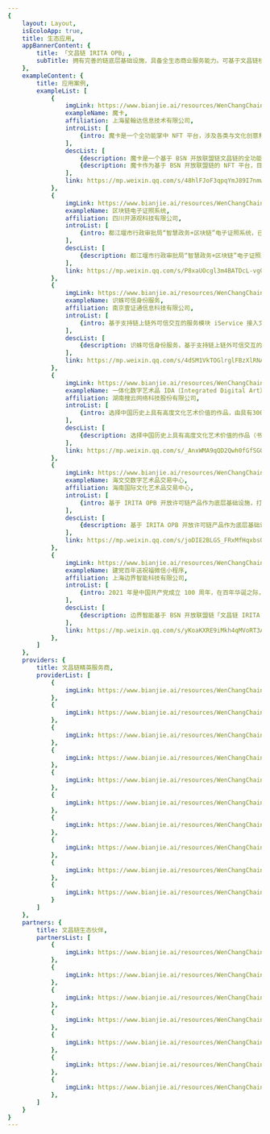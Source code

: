```yaml
---
{
    layout: Layout,
    isEcoloApp: true,
    title: 生态应用,
    appBannerContent: {
        title: 「文昌链 IRITA OPB」,
        subTitle: 拥有完善的链底层基础设施，具备全生态商业服务能力。可基于文昌链核心功能，构建链上生态应用，安全高效，经济易用
    },
    exampleContent: {
        title: 应用案例,
        exampleList: [
            {
                imgLink: https://www.bianjie.ai/resources/WenChangChain/wenchang-HOME-image/Application-case-icon/moka.png,
                exampleName: 魔卡,
                affiliation: 上海星翰达信息技术有限公司,
                introList: [
                    {intro: 魔卡是一个全功能掌中 NFT 平台，涉及各类与文化创意和生活方式有关的 NFT 领域，覆盖收藏型和功能型 NFT 场景，包含但不局限于电子票务、数字艺术收藏卡等。}
                ],
                descList: [
                    {description: 魔卡是一个基于 BSN 开放联盟链文昌链的全功能掌中 NFT 平台，由星翰达科技发布与运营，覆盖收藏型和功能型 NFT 场景。涉及各类与文化创意和生活方式有关的 NFT 领域，包含但不局限于电子票务、数字艺术收藏卡，和各类 NFT 卡券。},
                    {description: 魔卡作为基于 BSN 开放联盟链的 NFT 平台，目前已支持微信支付，并将扩展至其他便捷的移动支付，包含未来的数字人民币支付手段。应用采用区块链技术与法币支付相结合的方式，来管理用户的各类 NFT ，让广大用户即可体验由区块链技术带来的便利与创新。},
                ],
                link: https://mp.weixin.qq.com/s/48hlFJoF3qpqYmJ89I7nmw,
            },
            {
                imgLink: https://www.bianjie.ai/resources/WenChangChain/wenchang-HOME-image/Application-case-icon/dianzizhengzhao.png,
                exampleName: 区块链电子证照系统,
                affiliation: 四川开源观科技有限公司,
                introList: [
                    {intro: 都江堰市行政审批局“智慧政务+区块链”电子证照系统，已在政务网站、app、自助终端机、窗口等领域应用，实现 32 项政务服务事项使用区块链营业执照材料和个人身份的实时核验。}
                ],
                descList: [
                    {description: 都江堰市行政审批局“智慧政务+区块链”电子证照系统，已在政务网站、app、自助终端机、窗口等领域应用，实现 32 项政务服务事项使用区块链营业执照材料和个人身份的实时核验。平台通过文昌链上部署基于“智能合约”的电子证照系统，能触发各部门数据实时精准共享，大幅提高形式性审查和审慎性审查效率；并承担数据效力责任，发挥区块链技术在数据共享交换、业务协同办理与电子存证存照等方面的优势，保证数据隐私性和安全性的同时，有效减少办事企业和群众提交相关纸质办事材料，真正做到窗口服务更高效，群众办事更方便。},
                ],
                link: https://mp.weixin.qq.com/s/P8xaUOcgl3m4BATDcL-vgQ,
            },
            {
                imgLink: https://www.bianjie.ai/resources/WenChangChain/wenchang-HOME-image/Application-case-icon/shizhukexinshenfen.png,
                exampleName: 识蛛可信身份服务,
                affiliation: 南京壹证通信息科技有限公司,
                introList: [
                    {intro: 基于支持链上链外可信交互的服务模块 iService 接入文昌链，为各类链上分布式应用提供可信身份服务。}
                ],
                descList: [
                    {description: 识蛛可信身份服务，基于支持链上链外可信交互的服务模块 iService 接入文昌链，为各类链上分布式应用提供可信身份服务，由南京壹证通运营。在保护公民数权和隐私安全的前提下，支持让企业、个人、车辆、设备等各种角色拥有一个合法可信的互联网法律身份，为各种业务场景提供身份认证服务。},
                ],
                link: https://mp.weixin.qq.com/s/4dSM1VkTOGlrglFBzXlRNA,
            },
            {
                imgLink: https://www.bianjie.ai/resources/WenChangChain/wenchang-HOME-image/Application-case-icon/yitihuashuziyishupin.png,
                exampleName: 一体化数字艺术品 IDA（Integrated Digital Art）登记服务平台,
                affiliation: 湖南搜云网络科技股份有限公司,
                introList: [
                    {intro: 选择中国历史上具有高度文化艺术价值的作品，由具有300多年历史的知名文化品牌限量复刻，结合实体艺术品检验报告及仓储信息等，基于文昌链实现链上数字化建模，支持链上可信转移并保证全局唯一性。},
                ],
                descList: [
                    {description: 选择中国历史上具有高度文化艺术价值的作品（书画、瓷器、文物等），由具有300多年历史的知名文化品牌进行限量复制，每一件复制品具有单独编号及其基于文昌链的唯一数字艺术品所有权凭证。基于前沿的跨链和数字化建模技术，文昌链支持一体化数字艺术品实现链上登记确权，支持其在全球异构区块链网络间的合规、可信跨链流转，并保证全局唯一性。},
                ],
                link: https://mp.weixin.qq.com/s/_AnxWMA9qQD2Qwh0fGfSGQ,
            },
            {
                imgLink: https://www.bianjie.ai/resources/WenChangChain/wenchang-HOME-image/Application-case-icon/haiwenjiao.png,
                exampleName: 海文交数字艺术品交易中心,
                affiliation: 海南国际文化艺术品交易中心,
                introList: [
                    {intro: 基于 IRITA OPB 开放许可链产品作为底层基础设施，打造数字艺术品市场。目前海南国际文化艺术品交易中心（海文交）生态内多个应用已上线文昌链。},
                ],
                descList: [
                    {description: 基于 IRITA OPB 开放许可链产品作为底层基础设施，打造数字艺术品市场，通过前沿区块链跨链技术与 NFT 技术，与国际主流开放区块链网络联通，实现优质数字艺术品全球化有序流通。目前海南国际文化艺术品交易中心（海文交）生态内多个应用已上线文昌链。},
                ],
                link: https://mp.weixin.qq.com/s/joDIE2BLGS_FRxMfHqxbsQ,
            },
            {
                imgLink: https://www.bianjie.ai/resources/WenChangChain/wenchang-HOME-image/Application-case-icon/jiandangbainiansongzhufu.png,
                exampleName: 建党百年送祝福微信小程序,
                affiliation: 上海边界智能科技有限公司,
                introList: [
                    {intro: 2021 年是中国共产党成立 100 周年，在百年华诞之际，边界智能与 BSN、中国移动设计院、上海区块链技术协会发起了链上送祝福的纪念活动。}
                ],
                descList: [
                    {description: 边界智能基于 BSN 开放联盟链「文昌链 IRITA OPB」开发打造了以「庆祝中国共产党百年华诞，让 ‘文昌链’ 见证我永不磨灭的初心与祝福」为主题的区块链小程序，让党员与群众在活动过程中了解党史，并送上祝福；同时所有的祝福都将在文昌链上永久保存，不可篡改。仅 2021 年 7 月 1 日当天，便有超过 5000 人次参与访问活动。},
                ],
                link: https://mp.weixin.qq.com/s/yKoaKXRE9iMkh4qMVoRT3A,
            },
        ]
    },
    providers: {
        title: 文昌链精英服务商,
        providerList: [
            {
                imgLink: https://www.bianjie.ai/resources/WenChangChain/wenchang-HOME-image/Partner-logo/xdkj.png
            },
            {
                imgLink: https://www.bianjie.ai/resources/WenChangChain/wenchang-HOME-image/Partner-logo/yzt.png
            },
            {
                imgLink: https://www.bianjie.ai/resources/WenChangChain/wenchang-HOME-image/Partner-logo/sykj.png
            },
            {
                imgLink: https://www.bianjie.ai/resources/WenChangChain/wenchang-HOME-image/Partner-logo/bjzn.png
            },
            {
                imgLink: https://www.bianjie.ai/resources/WenChangChain/wenchang-HOME-image/Partner-logo/sdszyq.png
            },
            {
                imgLink: https://www.bianjie.ai/resources/WenChangChain/wenchang-HOME-image/Partner-logo/xdkj.png
            },
            {
                imgLink: https://www.bianjie.ai/resources/WenChangChain/wenchang-HOME-image/Partner-logo/yzt.png
            },
            {
                imgLink: https://www.bianjie.ai/resources/WenChangChain/wenchang-HOME-image/Partner-logo/sykj.png
            },
            {
                imgLink: https://www.bianjie.ai/resources/WenChangChain/wenchang-HOME-image/Partner-logo/bjzn.png
            },
            {
                imgLink: https://www.bianjie.ai/resources/WenChangChain/wenchang-HOME-image/Partner-logo/sdszyq.png
            }
        ]
    },
    partners: {
        title: 文昌链生态伙伴,
        partnersList: [
            {
                imgLink: https://www.bianjie.ai/resources/WenChangChain/wenchang-HOME-image/Partner-logo/xdkj.png
            },
            {
                imgLink: https://www.bianjie.ai/resources/WenChangChain/wenchang-HOME-image/Partner-logo/kygkj.png
            },
            {
                imgLink: https://www.bianjie.ai/resources/WenChangChain/wenchang-HOME-image/Partner-logo/yzt.png
            },
            {
                imgLink: https://www.bianjie.ai/resources/WenChangChain/wenchang-HOME-image/Partner-logo/sykj.png
            },
            {
                imgLink: https://www.bianjie.ai/resources/WenChangChain/wenchang-HOME-image/Partner-logo/hwj.png
            },
            {
                imgLink: https://www.bianjie.ai/resources/WenChangChain/wenchang-HOME-image/Partner-logo/bjzn.png
            },
            {
                imgLink: https://www.bianjie.ai/resources/WenChangChain/wenchang-HOME-image/Partner-logo/sdszyq.png
            },
        ]
    }
}
---
```

